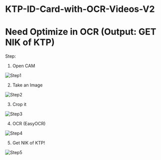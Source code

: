 # KTP-ID-Card-with-OCR-Videos-V2

# Need Optimize in OCR (Output: GET NIK of KTP)

Step:
1. Open CAM

![Step1](https://user-images.githubusercontent.com/47806867/136726485-7c7189a9-3906-4b69-9509-f4377937dd54.png)

2. Take an Image

![Step2](https://user-images.githubusercontent.com/47806867/136726492-086de1ed-ac3f-41b5-a86c-06d2fadf1e9d.png)

3. Crop it

![Step3](https://user-images.githubusercontent.com/47806867/136726501-1820411d-93d6-4762-8bbf-70035bcb1b47.png)

4. OCR (EasyOCR)

![Step4](https://user-images.githubusercontent.com/47806867/136726505-d308e336-3c07-45b2-9fa8-b06265fc10db.png)

5. Get NIK of KTP!

![Step5](https://user-images.githubusercontent.com/47806867/136726572-dbfe410b-bf18-41e0-9cd9-5dc01a192e1a.png)
